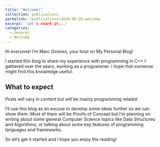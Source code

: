 ```yaml
---
title: "Welcome!"
collection: publications
permalink: /publications/2010-09-20-welcome
excerpt: 'Let's start it...'
categories:
  - General
  - Welcome
---
```


Hi everyone!
I’m Marc Girones, your host on My Personal Blog!

I started this blog to share my experience with programming in C++ I
gathered over the years, working as a programmer. I hope that
someone might find this knowledge useful.

## What to expect
Posts will vary in content but will be mainly programming related.

I’ll use this blog as an excuse to develop some ideas further so we can
show them. Most of them will be Proofs of Concept but I’m planning on
writing about some general Computer Science topics like Data
Structures and Algorithms, or talking about some key features of
programming languages and frameworks.

So let’s get it started and I hope you enjoy the reading!

